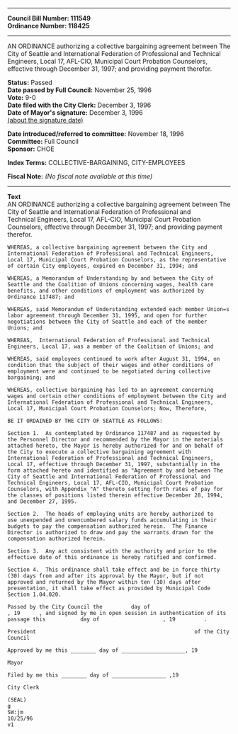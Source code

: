 * * * * *  
  
**Council Bill Number: [](#h0)[](#h2)111549**   
**Ordinance Number: 118425**  
  
* * * * *  
  
AN ORDINANCE authorizing a collective bargaining agreement between The City of Seattle and International Federation of Professional and Technical Engineers, Local 17, AFL-CIO, Municipal Court Probation Counselors, effective through December 31, 1997; and providing payment therefor.  
  
**Status:** Passed   
**Date passed by Full Council:** November 25, 1996   
**Vote:** 9-0   
**Date filed with the City Clerk:** December 3, 1996   
**Date of Mayor's signature:** December 3, 1996   
[(about the signature date)](/~public/approvaldate.htm)   
  
  
**Date introduced/referred to committee:** November 18, 1996   
**Committee:** Full Council   
**Sponsor:** CHOE   
  
**Index Terms:** COLLECTIVE-BARGAINING, CITY-EMPLOYEES  
  
**Fiscal Note:** *(No fiscal note available at this time)*  
  
* * * * *  
  
**Text**  
    AN ORDINANCE authorizing a collective bargaining agreement between The  
    City of Seattle and International Federation of Professional and  
    Technical Engineers, Local 17, AFL-CIO, Municipal Court Probation  
    Counselors, effective through December 31, 1997; and providing payment  
    therefor.  
  
    WHEREAS, a collective bargaining agreement between the City and  
    International Federation of Professional and Technical Engineers,  
    Local 17, Municipal Court Probation Counselors, as the representative  
    of certain City employees, expired on December 31, 1994; and  
  
    WHEREAS, a Memorandum of Understanding by and between the City of  
    Seattle and the Coalition of Unions concerning wages, health care  
    benefits, and other conditions of employment was authorized by  
    Ordinance 117487; and  
  
    WHEREAS, said Memorandum of Understanding extended each member Union=s  
    labor agreement through December 31, 1995, and open for further  
    negotiations between the City of Seattle and each of the member  
    Unions; and  
  
    WHEREAS,  International Federation of Professional and Technical  
    Engineers, Local 17, was a member of the Coalition of Unions; and  
  
    WHEREAS, said employees continued to work after August 31, 1994, on  
    condition that the subject of their wages and other conditions of  
    employment were and continued to be negotiated during collective  
    bargaining; and  
  
    WHEREAS, collective bargaining has led to an agreement concerning  
    wages and certain other conditions of employment between the City and  
    International Federation of Professional and Technical Engineers,  
    Local 17, Municipal Court Probation Counselors; Now, Therefore,  
  
    BE IT ORDAINED BY THE CITY OF SEATTLE AS FOLLOWS:  
  
    Section 1.  As contemplated by Ordinance 117487 and as requested by  
    the Personnel Director and recommended by the Mayor in the materials  
    attached hereto, the Mayor is hereby authorized for and on behalf of  
    the City to execute a collective bargaining agreement with  
    International Federation of Professional and Technical Engineers,  
    Local 17, effective through December 31, 1997, substantially in the  
    form attached hereto and identified as "Agreement by and between The  
    City of Seattle and International Federation of Professional and  
    Technical Engineers, Local 17, AFL-CIO, Municipal Court Probation  
    Counselors, with Appendix "A" thereto setting forth rates of pay for  
    the classes of positions listed therein effective December 28, 1994,  
    and December 27, 1995.  
  
    Section 2.  The heads of employing units are hereby authorized to  
    use unexpended and unencumbered salary funds accumulating in their  
    budgets to pay the compensation authorized herein.  The Finance  
    Director is authorized to draw and pay the warrants drawn for the  
    compensation authorized herein.  
  
    Section 3.  Any act consistent with the authority and prior to the  
    effective date of this ordinance is hereby ratified and confirmed.  
  
    Section 4.  This ordinance shall take effect and be in force thirty  
    (30) days from and after its approval by the Mayor, but if not  
    approved and returned by the Mayor within ten (10) days after  
    presentation, it shall take effect as provided by Municipal Code  
    Section 1.04.020.  
  
    Passed by the City Council the         day of  
    , 19      , and signed by me in open session in authentication of its  
    passage this           day of                    , 19         .  
  
    President                                                  of the City  
    Council  
  
    Approved by me this ________ day of ____________________, 19  
  
    Mayor  
  
    Filed by me this ________ day of _________________ ,19  
  
    City Clerk  
  
    (SEAL)  
    g  
    SW:jm  
    10/25/96  
    v1  

